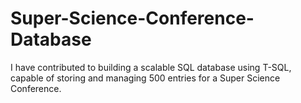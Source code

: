 # Super-Science-Conference-Database
I have contributed to building a scalable SQL database using T-SQL, capable of storing and managing 500 entries for a Super Science Conference.
